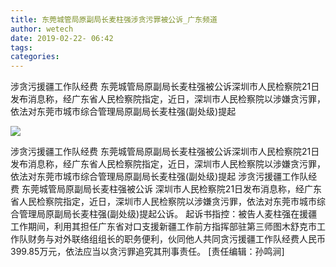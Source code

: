 ```yaml
---
title: 东莞城管局原副局长麦柱强涉贪污罪被公诉_广东频道
author: wetech
date: 2019-02-22- 06:42
tags: 
categories: 
---
```

涉贪污援疆工作队经费 东莞城管局原副局长麦柱强被公诉深圳市人民检察院21日发布消息称，经广东省人民检察院指定，近日，深圳市人民检察院以涉嫌贪污罪，依法对东莞市城市综合管理局原副局长麦柱强(副处级)提起
<!-- more -->
                
<img align="center" border="0" src="http://p2.ifengimg.com/a/2016/0810/204c433878d5cf9size1_w16_h16.png" />
                
                
            
涉贪污援疆工作队经费 东莞城管局原副局长麦柱强被公诉深圳市人民检察院21日发布消息称，经广东省人民检察院指定，近日，深圳市人民检察院以涉嫌贪污罪，依法对东莞市城市综合管理局原副局长麦柱强(副处级)提起
涉贪污援疆工作队经费 东莞城管局原副局长麦柱强被公诉
深圳市人民检察院21日发布消息称，经广东省人民检察院指定，近日，深圳市人民检察院以涉嫌贪污罪，依法对东莞市城市综合管理局原副局长麦柱强(副处级)提起公诉。
起诉书指控：被告人麦柱强在援疆工作期间，利用其担任广东省对口支援新疆工作前方指挥部驻第三师图木舒克市工作队财务与对外联络组组长的职务便利，伙同他人共同贪污援疆工作队经费人民币399.85万元，依法应当以贪污罪追究其刑事责任。
[责任编辑：孙鸣涧]
            
